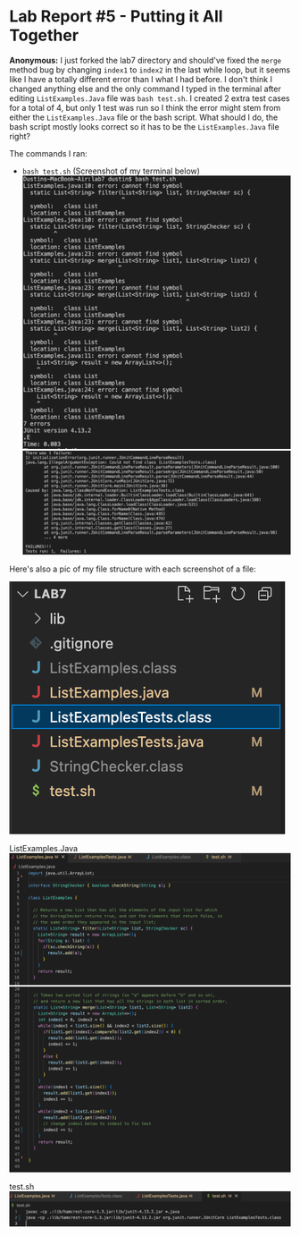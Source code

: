 # Lab Report #5 - Putting it All Together

**Anonymous:**
I just forked the lab7 directory and should've fixed the ```merge``` method bug by changing ```index1``` to ```index2``` in the last while loop, but it seems like I have a totally different error than I what I had before. I don't think I changed anything else and the only command I typed in the terminal after editing ```ListExamples.Java``` file was ```bash test.sh```. I created 2 extra test cases for a total of 4, but only 1 test was run so I think the error might stem from either the ```ListExamples.Java``` file or the bash script. What should I do, the bash script mostly looks correct so it has to be the ```ListExamples.Java``` file right? 

The commands I ran:
* ```bash test.sh```
(Screenshot of my terminal below)
![Image](Lab5img1.png) ![Image](Lab5Img2.png)

Here's also a pic of my file structure with each screenshot of a file:

![Image](lab5img3.png)

ListExamples.Java
![Image](lab5img4.png) ![Image](lab5img5.png)

test.sh
![Image](lab5img6.png)


